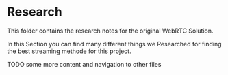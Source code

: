 # Research

This folder contains the research notes for the original WebRTC Solution.

In this Section you can find many different things we Researched for finding the best streaming methode for this project.

TODO some more content and navigation to other files